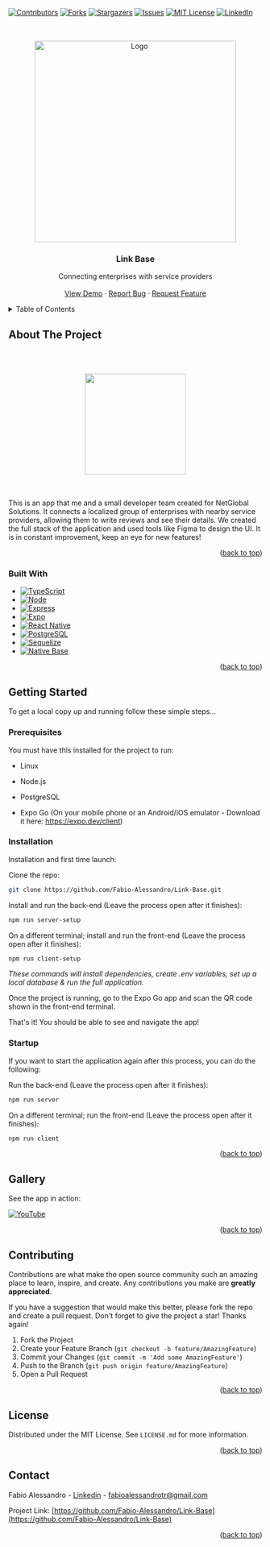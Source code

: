 <a name="readme-top"></a>

[![Contributors][contributors-shield]][contributors-url]
[![Forks][forks-shield]][forks-url]
[![Stargazers][stars-shield]][stars-url]
[![Issues][issues-shield]][issues-url]
[![MIT License][license-shield]][license-url]
[![LinkedIn][linkedin-shield]][linkedin-url]

<!-- PROJECT LOGO -->

<br />
<div align="center">
  <br />
  <a href="https://netglobal.tech/en/home">
    <img src="https://netglobal.tech/wp-content/uploads/2020/12/NetGlobal-Horizontal-01.png" alt="Logo" width="400px">
  </a>
  <h3 align="center">Link Base</h3>
  <p align="center">
    Connecting enterprises with service providers
    <br></br>
    <a href="https://www.youtube.com/">View Demo</a> · 
    <a href="https://github.com/Fabio-Alessandro/Link-Base/issues">Report Bug</a> · 
    <a href="https://github.com/Fabio-Alessandro/Link-Base/issues">Request Feature</a>
  </p>
</div>

<!-- TABLE OF CONTENTS -->

<details>
  <summary>Table of Contents</summary>
  <ol>
    <li>
      <a href="#about-the-project">About The Project</a>
      <ul>
        <li><a href="#built-with">Built With</a></li>
      </ul>
    </li>
    <li>
      <a href="#getting-started">Getting Started</a>
      <ul>
        <li><a href="#prerequisites">Prerequisites</a></li>
        <li><a href="#installation">Installation</a></li>
        <li><a href="#startup">Startup</a></li>
      </ul>
    </li>
    <li><a href="#gallery">Gallery</a></li>
    <li><a href="#contributing">Contributing</a></li>
    <li><a href="#license">License</a></li>
    <li><a href="#contact">Contact</a></li>
  </ol>
</details>

<!-- ABOUT THE PROJECT -->

## About The Project

<br></br>
<div align="center">
  <img src="https://i.ibb.co/HTRYj3M/New-post-for-social-media-with-phone-screen-and-blurred-background.png" width="200px"/>
</div>
<br></br>

This is an app that me and a small developer team created for NetGlobal Solutions. It connects a localized group of enterprises with nearby service providers, allowing them to write reviews and see their details. We created the full stack of the application and used tools like Figma to design the UI. 
It is in constant improvement, keep an eye for new features!

<p align="right">(<a href="#readme-top">back to top</a>)</p>

### Built With

* [![TypeScript][TypeScript]][TypeScript-url]
* [![Node][Node]][Node-url]
* [![Express][Express]][Express-url]
* [![Expo][Expo]][Expo-url]
* [![React Native][React Native]][React Native-url]
* [![PostgreSQL][PostgreSQL]][PostgreSQL-url]
* [![Sequelize][Sequelize]][Sequelize-url]
* [![Native Base][Native Base]][Native Base-url]

<p align="right">(<a href="#readme-top">back to top</a>)</p>

<!-- GETTING STARTED -->

## Getting Started

To get a local copy up and running follow these simple steps...

### Prerequisites

You must have this installed for the project to run:

* Linux

* Node.js

* PostgreSQL

* Expo Go (On your mobile phone or an Android/iOS emulator - Download it here: https://expo.dev/client)

### Installation

Installation and first time launch:

Clone the repo:

```sh
git clone https://github.com/Fabio-Alessandro/Link-Base.git
```

Install and run the back-end (Leave the process open after it finishes):

```sh
npm run server-setup
```

On a different terminal; install and run the front-end (Leave the process open after it finishes):

```sh
npm run client-setup
```

*These commands will install dependencies, create .env variables, set up a local database & run the full application.*

Once the project is running, go to the Expo Go app and scan the QR code shown in the front-end terminal. 

That's it! You should be able to see and navigate the app!

### Startup

If you want to start the application again after this process, you can do the following:

Run the back-end (Leave the process open after it finishes):

```sh
npm run server
```

On a different terminal; run the front-end (Leave the process open after it finishes):

```sh
npm run client
```

<p align="right">(<a href="#readme-top">back to top</a>)</p>

<!-- GALLERY -->

## Gallery

See the app in action: 

[![YouTube][YouTube]][Youtube-url]

<p align="right">(<a href="#readme-top">back to top</a>)</p>

<!-- CONTRIBUTING -->

## Contributing

Contributions are what make the open source community such an amazing place to learn, inspire, and create. Any contributions you make are **greatly appreciated**.

If you have a suggestion that would make this better, please fork the repo and create a pull request. 
Don't forget to give the project a star! Thanks again!

1. Fork the Project
2. Create your Feature Branch (`git checkout -b feature/AmazingFeature`)
3. Commit your Changes (`git commit -m 'Add some AmazingFeature'`)
4. Push to the Branch (`git push origin feature/AmazingFeature`)
5. Open a Pull Request

<p align="right">(<a href="#readme-top">back to top</a>)</p>

<!-- LICENSE -->

## License

Distributed under the MIT License. See `LICENSE.md` for more information.

<p align="right">(<a href="#readme-top">back to top</a>)</p>

<!-- CONTACT -->

## Contact

Fabio Alessandro - [Linkedin](https://www.linkedin.com/in/fabio-alessandro-022a4a261/) - fabioalessandrotr@gmail.com

Project Link: [https://github.com/Fabio-Alessandro/Link-Base](https://github.com/Fabio-Alessandro/Link-Base)

<p align="right">(<a href="#readme-top">back to top</a>)</p>

<!-- MARKDOWN LINKS & IMAGES -->

[contributors-shield]: https://img.shields.io/github/contributors/Fabio-Alessandro/Link-Base.svg?style=for-the-badge
[contributors-url]: https://github.com/Fabio-Alessandro/Link-Base/graphs/contributors
[forks-shield]: https://img.shields.io/github/forks/Fabio-Alessandro/Link-Base.svg?style=for-the-badge
[forks-url]: https://github.com/Fabio-Alessandro/Link-Base/network/members
[stars-shield]: https://img.shields.io/github/stars/Fabio-Alessandro/Link-Base.svg?style=for-the-badge
[stars-url]: https://github.com/Fabio-Alessandro/Link-Base/stargazers
[issues-shield]: https://img.shields.io/github/issues/Fabio-Alessandro/Link-Base.svg?style=for-the-badge
[issues-url]: https://github.com/Fabio-Alessandro/Link-Base/issues
[license-shield]: https://img.shields.io/github/license/othneildrew/Best-README-Template.svg?style=for-the-badge
[license-url]: https://github.com/Fabio-Alessandro/Link-Base/blob/main/LICENSE.txt
[linkedin-shield]: https://img.shields.io/badge/-LinkedIn-black.svg?style=for-the-badge&logo=linkedin&colorB=555
[linkedin-url]: https://www.linkedin.com/in/fabio-alessandro-022a4a261/
[TypeScript]: https://img.shields.io/badge/typescript-%23007ACC.svg?style=for-the-badge&logo=typescript&logoColor=white
[TypeScript-url]: https://www.typescriptlang.org/
[Expo]: https://img.shields.io/badge/expo-1C1E24?style=for-the-badge&logo=expo&logoColor=#D04A37
[Expo-url]: https://expo.dev/
[React Native]: https://img.shields.io/badge/react_native-%2320232a.svg?style=for-the-badge&logo=react&logoColor=%2361DAFB
[React Native-url]: https://reactnative.dev/
[Node]: https://img.shields.io/badge/node.js-6DA55F?style=for-the-badge&logo=node.js&logoColor=white
[Node-url]: https://nodejs.org/
[Express]: https://img.shields.io/badge/express.js-%23404d59.svg?style=for-the-badge&logo=express&logoColor=%2361DAFB
[Express-url]: https://expressjs.com/
[PostgreSQL]: https://img.shields.io/badge/postgres-%23316192.svg?style=for-the-badge&logo=postgresql&logoColor=white
[PostgreSQL-url]: https://www.postgresql.org/
[Sequelize]: https://img.shields.io/badge/Sequelize-52B0E7?style=for-the-badge&logo=Sequelize&logoColor=white
[Sequelize-url]: https://sequelize.org/
[Native Base]: https://img.shields.io/badge/Native_Base-10182a?style=for-the-badge
[Native Base-url]: https://nativebase.io/
[Youtube]: https://img.shields.io/badge/YouTube-white?style=for-the-badge&logo=YouTube&logoColor=red
[Youtube-url]: https://www.youtube.com/

